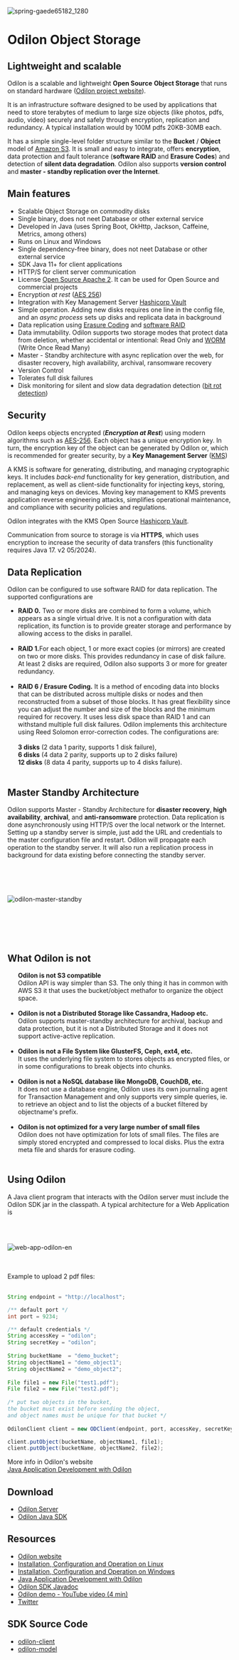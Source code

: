 ![spring-gaede65182_1280](https://github.com/atolomei/odilon-server/assets/29349757/f1c6f491-9d1f-4e4d-af87-f7e57713542a)
<h1>Odilon Object Storage</h2>

<h2>Lightweight and scalable</h2>
<p>Odilon is a scalable and lightweight <b>Open Source</b> <b>Object Storage</b> that runs on standard hardware (<a href="https://odilon.io" target="_blank">Odilon project website</a>).</p>
<p>It is an infrastructure software designed to be used by applications that need to store terabytes of medium to large size objects (like photos, pdfs, audio, video) securely and safely through encryption, replication and redundancy. A typical installation would by 100M pdfs 20KB-30MB each.</p>
<p>It has a simple single-level folder structure similar to the <b>Bucket</b> / <b>Object</b> model of <a href="https://aws.amazon.com/s3 /" target="_blank">Amazon S3</a>. It is small and easy to integrate, offers <b>encryption</b>, data protection and fault tolerance (<b>software RAID </b> and <b>Erasure Codes</b>) and detection of <b>silent data degradation</b>. Odilon also supports <b>version control</b> and <b>master - standby replication over the Internet</b>.</p>
</p>

<h2>Main features</h2>
				<p>
				<ul>
				<li> Scalable Object Storage on commodity disks</li>
				<li>Single binary, does not neet Database or other external service</li>
				<li> Developed in Java (uses Spring Boot, OkHttp, Jackson, Caffeine, Metrics, among others) </li>
				<li> Runs on Linux and Windows</li>				
				<li>Single dependency-free binary, does not neet Database or other external service</li>
				<li> SDK Java 11+ for client applications</li >
				<li> HTTP/S for client server communication</li>
				<li>License <a href="https://www.apache.org/licenses/LICENSE-2.0" target="_blank">Open Source Apache 2</a>. It can be used for Open Source and commercial projects </li>
				<li>Encryption <i>at rest</i> (<a href="https://es.wikipedia.org/wiki/Advanced_Encryption_Standard" target="_blank">AES 256</a>) </li>
				<li>Integration with Key Management Server <a href="https://www.vaultproject.io/" target="_blank">Hashicorp Vault</a> </li>
				<li>Simple operation. Adding new disks requires one line in the config file, and an <i>async process</i> sets up disks and replicata data in background</li>
				<li>Data replication using <a href="https://en.wikipedia.org/wiki/Erasure_code" target="_blank">Erasure Coding</a> and <a href="https://en.wikipedia.org/wiki/RAID" target="_blank">software RAID</a></li>
				<li>Data immutability. Odilon supports two storage modes that protect data from deletion, whether accidental or intentional: Read Only and <a href="https://en.wikipedia.org/wiki/Write_once_read_many" target="_blank">WORM</a> (Write Once Read Many)
				<li>Master - Standby architecture with async replication over the web, for disaster recovery, high availability, archival, ransomware recovery</li>
				<li>Version Control</b></li>
				<li>Tolerates full disk failures</li>
				<li>Disk monitoring for silent and slow data degradation detection (<a href="https://en.wikipedia.org/wiki/Data_degradation" target="_blank" >bit rot detection</a>)</li>
				</ul>
				</p>

<h2>Security</h2>
<p>Odilon keeps objects encrypted (<i><b>Encryption at Rest</b></i>) using modern algorithms such as <a href="https://es.wikipedia.org/wiki/Advanced_Encryption_Standard" target="_blank">AES-256</a>. Each object has a unique encryption key. In turn, the encryption key of the object can be generated by Odilon or, which is recommended for greater security, by a <b>Key Management Server</b> (<a href="https://en.wikipedia.org/wiki/Key_management" target="_blank ">KMS</a>)</p>
<p>A KMS is software for generating, distributing, and managing cryptographic keys. It includes <i>back-end</i> functionality for key generation, distribution, and replacement, as well as client-side functionality for injecting keys, storing, and managing keys on devices. Moving key management to KMS prevents application reverse engineering attacks, simplifies operational maintenance, and compliance with security policies and regulations.</p>
<p>Odilon integrates with the KMS Open Source <a href="https://www.vaultproject.io/" target="_blank">Hashicorp Vault</a>.</p>
<p>Communication from source to storage is via <b>HTTPS</b>, which uses encryption to increase the security of data transfers (this functionality requires Java 17. v2 05/2024).</p>
 
<h2>Data Replication</h2>
<p>Odilon can be configured to use software RAID for data replication. The supported configurations are</p>
<p>
<ul>
<li><b>RAID 0.</b> Two or more disks are combined to form a volume, which appears as a single virtual drive.
It is not a configuration with data replication, its function is to provide greater storage and performance by allowing access to the disks in parallel.<br/><br/>
</li>
<li><b>RAID 1.</b>For each object, 1 or more exact copies (or mirrors) are created on two or more disks. This provides redundancy in case of disk failure. At least 2 disks are required, Odilon also supports 3 or more for greater redundancy.<br/><br/>
</li>
<li><b>RAID 6 / Erasure Coding.</b>
It is a method of encoding data into blocks that can be distributed across multiple disks or nodes and then reconstructed from a subset of those blocks. It has great flexibility since you can adjust the number and size of the blocks and the minimum required for recovery. It uses less disk space than RAID 1 and can withstand multiple full disk failures. Odilon implements this architecture using Reed Solomon error-correction codes. The configurations are: <br/> <br/> 
	<b>3 disks</b> (2 data 1 parity, supports 1 disk failure), <br/>  
	<b>6 disks</b> (4 data 2 parity, supports up to 2 disks failure) <br/>
	<b>12 disks</b> (8 data 4 parity, supports up to 4 disks failure).</li> <br/>
</ul>
</p>

<h2>Master Standby Architecture</h2>
<p>Odilon supports Master - Standby Architecture for <b>disaster recovery</b>, <b>high availability</b>, <b>archival</b>, and <b>anti-ransomware</b> protection. Data replication is done asynchronously using HTTP/S over the local network or the Internet. Setting up a standby server is simple, just add the URL and credentials to the master configuration file and restart. 
Odilon will propagate each operation to the standby server. It will also run a replication process in background for data existing before connecting the standby server. 
<br/>
<br/>
<br/>
<br/>
​</p>


![odilon-master-standby](https://github.com/atolomei/odilon-server/assets/29349757/913f7b54-1acf-46a2-97c6-3bd42190b9af)


<br/>
<br/>
<br/>
<br/>
<h2>What Odilon is not</h2>
<p>
<ul class="group-list>
<li class="list-item"><b>Odilon is not S3 compatible</b><br/>
Odilon API is way simpler than S3. The only thing it has in common with AWS S3 it that uses the bucket/object methafor to organize the object space.
<br/>
<br/>
</li>
<li class="list-item"><b>Odilon is not a Distributed Storage like Cassandra, Hadoop etc.</b><br/>
Odilon supports master-standby architecture for archival, backup and data protection, 
but it is not a Distributed Storage and it does not support active-active replication.
<br/>
<br/>
</li>
<li class="list-item"><b>Odilon is not a File System like GlusterFS, Ceph, ext4, etc.</b><br/>
It uses the underlying file system to stores objects as encrypted files, or in some configurations to break objects into chunks.
<br/>
<br/>
</li>
<li class="list-item"><b>Odilon is not a NoSQL database like MongoDB, CouchDB, etc.</b><br/> 
It does not use a database engine, 
Odilon uses its own journaling agent for Transaction Management 
and only supports very simple queries, ie. to retrieve an object and to list the objects of a bucket filtered by objectname's prefix.
<br/>
<br/>
<li class="list-item"><b>Odilon is not optimized for a very large number of small files</b></b><br/>  
Odilon does not have optimization for lots of small files. 
The files are simply stored encrypted and compressed to local disks. 
Plus the extra meta file and shards for erasure coding.
<br/>
<br/>
</li>
</ul>


<h2>Using Odilon</h2>
<p>
A Java client program that interacts with the Odilon server must include the Odilon SDK jar in the classpath.
A typical architecture for a Web Application is</p> 

<br/>
<br/>

![web-app-odilon-en](https://github.com/atolomei/odilon-server/assets/29349757/115e1cc0-223d-4f92-a121-e3f9ad3a1418)

<br/>
<br/>
Example to upload 2 pdf files:
<br/>
<br/>

```java
String endpoint = "http://localhost"; 

/** default port */
int port = 9234; 

/** default credentials */
String accessKey = "odilon";
String secretKey = "odilon";
			
String bucketName  = "demo_bucket";
String objectName1 = "demo_object1";
String objectName2 = "demo_object2";
			
File file1 = new File("test1.pdf");
File file2 = new File("test2.pdf");
			
/* put two objects in the bucket,
the bucket must exist before sending the object,
and object names must be unique for that bucket */
			
OdilonClient client = new ODClient(endpoint, port, accessKey, secretKey);

client.putObject(bucketName, objectName1, file1);
client.putObject(bucketName, objectName2, file2);
```
<p>
More info in Odilon's website <br/>
<a href="https://odilon.io/development.html" target="_blank">Java Application Development with Odilon</a>
</p>

<h2>Download</h2>
<p>
<ul>
<li><a href="https://odilon.io#download" target="_blank">Odilon Server</a></li>	
<li><a href="https://odilon.io#download" target="_blank">Odilon Java SDK</a></li>	
</ul>
</p>

<h2>Resources</h2>
<p>
<ul>
<li><a href="https://odilon.io" target="_blank">Odilon website</a></li>	
<li><a href="https://odilon.io/configuration-linux.html" target="_blank">Installation, Configuration and Operation on Linux</a></li>	
<li><a href="https://odilon.io/configuration-windows.html" target="_blank">Installation, Configuration and Operation on Windows</a></li>		
<li><a href="https://odilon.io/development.html" target="_blank">Java Application Development with Odilon</a></li>	
<li><a href="https://odilon.io/javadoc/index.html" target="_blank">Odilon SDK Javadoc</a></li>	
<li><a href="https://youtu.be/kI6jG9vZAjI?si=3KSOpbvN-6ThJf1m" target="_blank">Odilon demo - YouTube video (4 min)<a></li>	
<li><a href="https://twitter.com/odilonSoftware" target="_blank">Twitter</a></li>
</ul>
</p>

<h2>SDK Source Code</h2>
<p>
<ul>
<li class="list-item"><a href="https://github.com/atolomei/odilon-client" target="_blank">odilon-client</a></li>
<li class="list-item"><a href="https://github.com/atolomei/odilon-model" target="_blank">odilon-model</a></li>
</ul>
</p>



